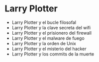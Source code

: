 ﻿
# Larry Plotter
- Larry Plotter y el bucle filosofal
- Larry Plotter y la clave secreta del wifi
- Larry Plotter y el prisionero del firewall
- Larry Plotter y el malware de fuego
- Larry Plotter y la orden de Unix
- Larry Plotter y el misterio del hacker
- Larry Plotter y los commits de la muerte